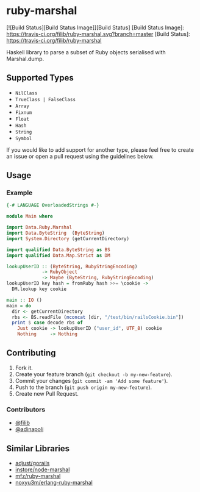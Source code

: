 # ruby-marshal

[![Build Status][Build Status Image]][Build Status]
[Build Status Image]: https://travis-ci.org/filib/ruby-marshal.svg?branch=master
[Build Status]: https://travis-ci.org/filib/ruby-marshal

Haskell library to parse a subset of Ruby objects serialised with Marshal.dump.

## Supported Types

- `NilClass`
- `TrueClass | FalseClass`
- `Array`
- `Fixnum`
- `Float`
- `Hash`
- `String`
- `Symbol`

If you would like to add support for another type, please feel free to
create an issue or open a pull request using the guidelines below.

## Usage

### Example

``` haskell
{-# LANGUAGE OverloadedStrings #-}

module Main where

import Data.Ruby.Marshal
import Data.ByteString  (ByteString)
import System.Directory (getCurrentDirectory)

import qualified Data.ByteString as BS
import qualified Data.Map.Strict as DM

lookupUserID :: (ByteString, RubyStringEncoding)
             -> RubyObject
             -> Maybe (ByteString, RubyStringEncoding)
lookupUserID key hash = fromRuby hash >>= \cookie ->
  DM.lookup key cookie

main :: IO ()
main = do
  dir <- getCurrentDirectory
  rbs <- BS.readFile (mconcat [dir, "/test/bin/railsCookie.bin"])
  print $ case decode rbs of
    Just cookie -> lookupUserID ("user_id", UTF_8) cookie
    Nothing     -> Nothing
```

## Contributing

1. Fork it.
2. Create your feature branch (`git checkout -b my-new-feature`).
3. Commit your changes (`git commit -am 'Add some feature'`).
4. Push to the branch (`git push origin my-new-feature`).
5. Create new Pull Request.

### Contributors

- [@filib](https://github.com/filib)
- [@adinapoli](https://github.com/adinapoli)

## Similar Libraries

- [adjust/gorails](https://github.com/adjust/gorails)
- [instore/node-marshal](https://github.com/instore/node-marshal)
- [mfz/ruby-marshal](https://code.google.com/p/mfz-ruby-marshal)
- [noxyu3m/erlang-ruby-marshal](https://github.com/noxyu3m/erlang-ruby-marshal)
